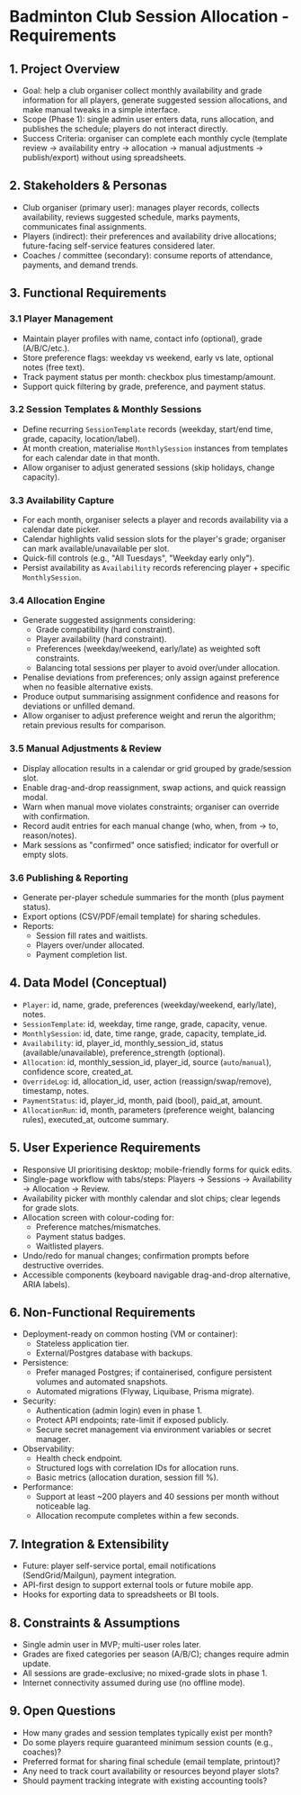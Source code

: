 # Badminton Club Session Allocation - Requirements

## 1. Project Overview
- Goal: help a club organiser collect monthly availability and grade information for all players, generate suggested session allocations, and make manual tweaks in a simple interface.
- Scope (Phase 1): single admin user enters data, runs allocation, and publishes the schedule; players do not interact directly.
- Success Criteria: organiser can complete each monthly cycle (template review -> availability entry -> allocation -> manual adjustments -> publish/export) without using spreadsheets.

## 2. Stakeholders & Personas
- Club organiser (primary user): manages player records, collects availability, reviews suggested schedule, marks payments, communicates final assignments.
- Players (indirect): their preferences and availability drive allocations; future-facing self-service features considered later.
- Coaches / committee (secondary): consume reports of attendance, payments, and demand trends.

## 3. Functional Requirements

### 3.1 Player Management
- Maintain player profiles with name, contact info (optional), grade (A/B/C/etc.).
- Store preference flags: weekday vs weekend, early vs late, optional notes (free text).
- Track payment status per month: checkbox plus timestamp/amount.
- Support quick filtering by grade, preference, and payment status.

### 3.2 Session Templates & Monthly Sessions
- Define recurring `SessionTemplate` records (weekday, start/end time, grade, capacity, location/label).
- At month creation, materialise `MonthlySession` instances from templates for each calendar date in that month.
- Allow organiser to adjust generated sessions (skip holidays, change capacity).

### 3.3 Availability Capture
- For each month, organiser selects a player and records availability via a calendar date picker.
- Calendar highlights valid session slots for the player's grade; organiser can mark available/unavailable per slot.
- Quick-fill controls (e.g., "All Tuesdays", "Weekday early only").
- Persist availability as `Availability` records referencing player + specific `MonthlySession`.

### 3.4 Allocation Engine
- Generate suggested assignments considering:
  - Grade compatibility (hard constraint).
  - Player availability (hard constraint).
  - Preferences (weekday/weekend, early/late) as weighted soft constraints.
  - Balancing total sessions per player to avoid over/under allocation.
- Penalise deviations from preferences; only assign against preference when no feasible alternative exists.
- Produce output summarising assignment confidence and reasons for deviations or unfilled demand.
- Allow organiser to adjust preference weight and rerun the algorithm; retain previous results for comparison.

### 3.5 Manual Adjustments & Review
- Display allocation results in a calendar or grid grouped by grade/session slot.
- Enable drag-and-drop reassignment, swap actions, and quick reassign modal.
- Warn when manual move violates constraints; organiser can override with confirmation.
- Record audit entries for each manual change (who, when, from -> to, reason/notes).
- Mark sessions as "confirmed" once satisfied; indicator for overfull or empty slots.

### 3.6 Publishing & Reporting
- Generate per-player schedule summaries for the month (plus payment status).
- Export options (CSV/PDF/email template) for sharing schedules.
- Reports:
  - Session fill rates and waitlists.
  - Players over/under allocated.
  - Payment completion list.

## 4. Data Model (Conceptual)
- `Player`: id, name, grade, preferences (weekday/weekend, early/late), notes.
- `SessionTemplate`: id, weekday, time range, grade, capacity, venue.
- `MonthlySession`: id, date, time range, grade, capacity, template_id.
- `Availability`: id, player_id, monthly_session_id, status (available/unavailable), preference_strength (optional).
- `Allocation`: id, monthly_session_id, player_id, source (`auto`/`manual`), confidence score, created_at.
- `OverrideLog`: id, allocation_id, user, action (reassign/swap/remove), timestamp, notes.
- `PaymentStatus`: id, player_id, month, paid (bool), paid_at, amount.
- `AllocationRun`: id, month, parameters (preference weight, balancing rules), executed_at, outcome summary.

## 5. User Experience Requirements
- Responsive UI prioritising desktop; mobile-friendly forms for quick edits.
- Single-page workflow with tabs/steps: Players -> Sessions -> Availability -> Allocation -> Review.
- Availability picker with monthly calendar and slot chips; clear legends for grade slots.
- Allocation screen with colour-coding for:
  - Preference matches/mismatches.
  - Payment status badges.
  - Waitlisted players.
- Undo/redo for manual changes; confirmation prompts before destructive overrides.
- Accessible components (keyboard navigable drag-and-drop alternative, ARIA labels).

## 6. Non-Functional Requirements
- Deployment-ready on common hosting (VM or container):
  - Stateless application tier.
  - External/Postgres database with backups.
- Persistence:
  - Prefer managed Postgres; if containerised, configure persistent volumes and automated snapshots.
  - Automated migrations (Flyway, Liquibase, Prisma migrate).
- Security:
  - Authentication (admin login) even in phase 1.
  - Protect API endpoints; rate-limit if exposed publicly.
  - Secure secret management via environment variables or secret manager.
- Observability:
  - Health check endpoint.
  - Structured logs with correlation IDs for allocation runs.
  - Basic metrics (allocation duration, session fill %).
- Performance:
  - Support at least ~200 players and 40 sessions per month without noticeable lag.
  - Allocation recompute completes within a few seconds.

## 7. Integration & Extensibility
- Future: player self-service portal, email notifications (SendGrid/Mailgun), payment integration.
- API-first design to support external tools or future mobile app.
- Hooks for exporting data to spreadsheets or BI tools.

## 8. Constraints & Assumptions
- Single admin user in MVP; multi-user roles later.
- Grades are fixed categories per season (A/B/C); changes require admin update.
- All sessions are grade-exclusive; no mixed-grade slots in phase 1.
- Internet connectivity assumed during use (no offline mode).

## 9. Open Questions
- How many grades and session templates typically exist per month?
- Do some players require guaranteed minimum session counts (e.g., coaches)?
- Preferred format for sharing final schedule (email template, printout)?
- Any need to track court availability or resources beyond player slots?
- Should payment tracking integrate with existing accounting tools?
